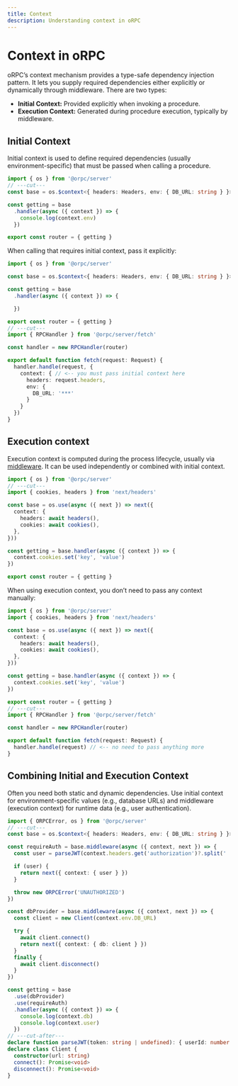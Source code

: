 ```yaml
---
title: Context
description: Understanding context in oRPC
---
```


# Context in oRPC

oRPC’s context mechanism provides a type-safe dependency injection pattern. It lets you supply required dependencies either explicitly or dynamically through middleware. There are two types:

- **Initial Context:** Provided explicitly when invoking a procedure.
- **Execution Context:** Generated during procedure execution, typically by middleware.

## Initial Context

Initial context is used to define required dependencies (usually environment-specific) that must be passed when calling a procedure.

```ts twoslash
import { os } from '@orpc/server'
// ---cut---
const base = os.$context<{ headers: Headers, env: { DB_URL: string } }>()

const getting = base
  .handler(async ({ context }) => {
    console.log(context.env)
  })

export const router = { getting }
```

When calling that requires initial context, pass it explicitly:

```ts twoslash
import { os } from '@orpc/server'

const base = os.$context<{ headers: Headers, env: { DB_URL: string } }>()

const getting = base
  .handler(async ({ context }) => {

  })

export const router = { getting }
// ---cut---
import { RPCHandler } from '@orpc/server/fetch'

const handler = new RPCHandler(router)

export default function fetch(request: Request) {
  handler.handle(request, {
    context: { // <-- you must pass initial context here
      headers: request.headers,
      env: {
        DB_URL: '***'
      }
    }
  })
}
```

## Execution context

Execution context is computed during the process lifecycle, usually via [middleware](/docs/middleware). It can be used independently or combined with initial context.

```ts twoslash
import { os } from '@orpc/server'
// ---cut---
import { cookies, headers } from 'next/headers'

const base = os.use(async ({ next }) => next({
  context: {
    headers: await headers(),
    cookies: await cookies(),
  },
}))

const getting = base.handler(async ({ context }) => {
  context.cookies.set('key', 'value')
})

export const router = { getting }
```

When using execution context, you don’t need to pass any context manually:

```ts twoslash
import { os } from '@orpc/server'
import { cookies, headers } from 'next/headers'

const base = os.use(async ({ next }) => next({
  context: {
    headers: await headers(),
    cookies: await cookies(),
  },
}))

const getting = base.handler(async ({ context }) => {
  context.cookies.set('key', 'value')
})

export const router = { getting }
// ---cut---
import { RPCHandler } from '@orpc/server/fetch'

const handler = new RPCHandler(router)

export default function fetch(request: Request) {
  handler.handle(request) // <-- no need to pass anything more
}
```

## Combining Initial and Execution Context

Often you need both static and dynamic dependencies. Use initial context for environment-specific values (e.g., database URLs) and middleware (execution context) for runtime data (e.g., user authentication).

```ts twoslash
import { ORPCError, os } from '@orpc/server'
// ---cut---
const base = os.$context<{ headers: Headers, env: { DB_URL: string } }>()

const requireAuth = base.middleware(async ({ context, next }) => {
  const user = parseJWT(context.headers.get('authorization')?.split(' ')[1])

  if (user) {
    return next({ context: { user } })
  }

  throw new ORPCError('UNAUTHORIZED')
})

const dbProvider = base.middleware(async ({ context, next }) => {
  const client = new Client(context.env.DB_URL)

  try {
    await client.connect()
    return next({ context: { db: client } })
  }
  finally {
    await client.disconnect()
  }
})

const getting = base
  .use(dbProvider)
  .use(requireAuth)
  .handler(async ({ context }) => {
    console.log(context.db)
    console.log(context.user)
  })
// ---cut-after---
declare function parseJWT(token: string | undefined): { userId: number } | null
declare class Client {
  constructor(url: string)
  connect(): Promise<void>
  disconnect(): Promise<void>
}
```
